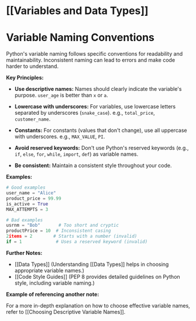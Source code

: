 # [[Variables and Data Types]]
# Variable Naming Conventions

Python's variable naming follows specific conventions for readability and maintainability.  Inconsistent naming can lead to errors and make code harder to understand.


**Key Principles:**

* **Use descriptive names:** Names should clearly indicate the variable's purpose.  `user_age` is better than `x` or `a`.

* **Lowercase with underscores:**  For variables, use lowercase letters separated by underscores (`snake_case`).  e.g., `total_price`, `customer_name`.

* **Constants:** For constants (values that don't change), use all uppercase with underscores.  e.g., `MAX_VALUE`, `PI`.

* **Avoid reserved keywords:** Don't use Python's reserved keywords (e.g., `if`, `else`, `for`, `while`, `import`, `def`) as variable names.

* **Be consistent:** Maintain a consistent style throughout your code.


**Examples:**

```python
# Good examples
user_name = "Alice"
product_price = 99.99
is_active = True
MAX_ATTEMPTS = 3

# Bad examples
usrnm = "Bob"       # Too short and cryptic
productPrice = 10  # Inconsistent casing
2items = 2        # Starts with a number (invalid)
if = 1             # Uses a reserved keyword (invalid)

```

**Further Notes:**

* [[Data Types]]  (Understanding [[Data Types]] helps in choosing appropriate variable names.)
* [[Code Style Guides]] (PEP 8 provides detailed guidelines on Python style, including variable naming.)

**Example of referencing another note:**

For a more in-depth explanation on how to choose effective variable names, refer to [[Choosing Descriptive Variable Names]].

